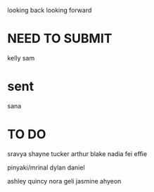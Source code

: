 looking back looking forward

# NEED TO SUBMIT

kelly
sam

#

# sent

sana

# TO DO

sravya
shayne
tucker
arthur
blake
nadia
fei
effie

pinyaki/mrinal
dylan
daniel

ashley
quincy
nora
geli
jasmine
ahyeon
